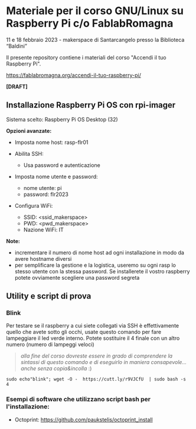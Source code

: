 # Materiale per il corso GNU/Linux su Raspberry Pi c/o FablabRomagna

11 e 18 febbraio 2023 - makerspace di Santarcangelo presso la Biblioteca “Baldini”


Il presente repository contiene i materiali del corso "Accendi il tuo Raspberry Pi".

https://fablabromagna.org/accendi-il-tuo-raspberry-pi/


**[DRAFT]**

## Installazione Raspberry Pi OS con rpi-imager

Sistema scelto: Raspberry Pi OS Desktop (32)

__Opzioni avanzate:__

- Imposta nome host: rasp-flr01   <vedi note>
- Abilita SSH:
    - Usa password e autenticazione

- Imposta nome utente e password:
    - nome utente: pi
    - password: flr2023
    
- Configura WiFi:
    - SSID: <ssid_makerspace>
    - PWD:  <pwd_makerspace>
    - Nazione WiFi: IT
    
__Note:__
- incrementare il numero di nome host ad ogni installazione in modo da avere hostname diversi
- per semplificare la gestione e la logistica, useremo su ogni rasp lo stesso utente con la stessa password. Se installerete il vostro raspberry potete ovviamente scegliere una password segreta



## Utility e script di prova

### Blink
Per testare se il raspberry a cui siete collegati via SSH è effettivamente quello che avete sotto gli occhi, usate questo comando per fare lampeggiare il led verde interno. Potete sostituire il 4 finale con un altro numero (numero di lampeggi veloci)

> _alla fine del corso dovreste essere in grado di comprendere la sintassi di questo comando e di eseguirlo in maniera consapevole... anche senza copia&incolla_ :)

```
sudo echo"blink"; wget -O -  https://cutt.ly/r9VJCfU  | sudo bash -s  4
```
    
### Esempi di software che utilizzano script bash per l'installazione:
- Octoprint: https://github.com/paukstelis/octoprint_install
    
